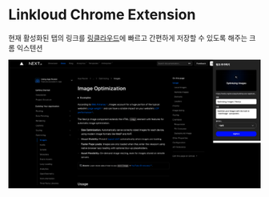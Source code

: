 # **Linkloud Chrome Extension**

현재 활성화된 탭의 링크를 [링클라우드](https://linkloud.xyz)에 빠르고 간편하게 저장할 수 있도록 해주는 크롬 익스텐션

![링클라우드 랜딩페이지 이미지](./public/images/linkloud_chrome_extension.png)

